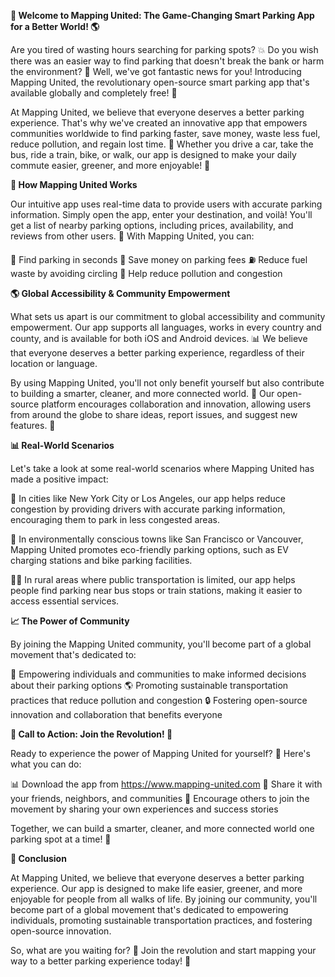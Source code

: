 **🚀 Welcome to Mapping United: The Game-Changing Smart Parking App for a Better World! 🌎**

Are you tired of wasting hours searching for parking spots? 💥 Do you wish there was an easier way to find parking that doesn't break the bank or harm the environment? 🌟 Well, we've got fantastic news for you! Introducing Mapping United, the revolutionary open-source smart parking app that's available globally and completely free! 🎉

At Mapping United, we believe that everyone deserves a better parking experience. That's why we've created an innovative app that empowers communities worldwide to find parking faster, save money, waste less fuel, reduce pollution, and regain lost time. 💪 Whether you drive a car, take the bus, ride a train, bike, or walk, our app is designed to make your daily commute easier, greener, and more enjoyable! 🌈

**📱 How Mapping United Works**

Our intuitive app uses real-time data to provide users with accurate parking information. Simply open the app, enter your destination, and voilà! You'll get a list of nearby parking options, including prices, availability, and reviews from other users. 🤩 With Mapping United, you can:

📍 Find parking in seconds
💸 Save money on parking fees
⛽️ Reduce fuel waste by avoiding circling
🌟 Help reduce pollution and congestion

**🌎 Global Accessibility & Community Empowerment**

What sets us apart is our commitment to global accessibility and community empowerment. Our app supports all languages, works in every country and county, and is available for both iOS and Android devices. 📊 We believe that everyone deserves a better parking experience, regardless of their location or language.

By using Mapping United, you'll not only benefit yourself but also contribute to building a smarter, cleaner, and more connected world. 💖 Our open-source platform encourages collaboration and innovation, allowing users from around the globe to share ideas, report issues, and suggest new features. 🤝

**📊 Real-World Scenarios**

Let's take a look at some real-world scenarios where Mapping United has made a positive impact:

💪 In cities like New York City or Los Angeles, our app helps reduce congestion by providing drivers with accurate parking information, encouraging them to park in less congested areas.

🌳 In environmentally conscious towns like San Francisco or Vancouver, Mapping United promotes eco-friendly parking options, such as EV charging stations and bike parking facilities.

🏃‍♀️ In rural areas where public transportation is limited, our app helps people find parking near bus stops or train stations, making it easier to access essential services.

**📈 The Power of Community**

By joining the Mapping United community, you'll become part of a global movement that's dedicated to:

💪 Empowering individuals and communities to make informed decisions about their parking options
🌎 Promoting sustainable transportation practices that reduce pollution and congestion
🔒 Fostering open-source innovation and collaboration that benefits everyone

**📲 Call to Action: Join the Revolution! 🚀**

Ready to experience the power of Mapping United for yourself? 🤩 Here's what you can do:

📊 Download the app from https://www.mapping-united.com
💬 Share it with your friends, neighbors, and communities
👫 Encourage others to join the movement by sharing your own experiences and success stories

Together, we can build a smarter, cleaner, and more connected world one parking spot at a time! 🌟

**💖 Conclusion**

At Mapping United, we believe that everyone deserves a better parking experience. Our app is designed to make life easier, greener, and more enjoyable for people from all walks of life. By joining our community, you'll become part of a global movement that's dedicated to empowering individuals, promoting sustainable transportation practices, and fostering open-source innovation.

So, what are you waiting for? 🤔 Join the revolution and start mapping your way to a better parking experience today! 🎉